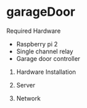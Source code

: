 # garageDoor

Required Hardware
- Raspberry pi 2
- Single channel relay
- Garage door controller

1. Hardware Installation

2. Server 

3. Network
